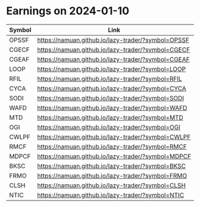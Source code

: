 # Earnings on 2024-01-10

| Symbol | Link |
| ---| --- |
| OPSSF | https://namuan.github.io/lazy-trader/?symbol=OPSSF |
| CGECF | https://namuan.github.io/lazy-trader/?symbol=CGECF |
| CGEAF | https://namuan.github.io/lazy-trader/?symbol=CGEAF |
| LOOP | https://namuan.github.io/lazy-trader/?symbol=LOOP |
| RFIL | https://namuan.github.io/lazy-trader/?symbol=RFIL |
| CYCA | https://namuan.github.io/lazy-trader/?symbol=CYCA |
| SODI | https://namuan.github.io/lazy-trader/?symbol=SODI |
| WAFD | https://namuan.github.io/lazy-trader/?symbol=WAFD |
| MTD | https://namuan.github.io/lazy-trader/?symbol=MTD |
| OGI | https://namuan.github.io/lazy-trader/?symbol=OGI |
| CWLPF | https://namuan.github.io/lazy-trader/?symbol=CWLPF |
| RMCF | https://namuan.github.io/lazy-trader/?symbol=RMCF |
| MDPCF | https://namuan.github.io/lazy-trader/?symbol=MDPCF |
| BKSC | https://namuan.github.io/lazy-trader/?symbol=BKSC |
| FRMO | https://namuan.github.io/lazy-trader/?symbol=FRMO |
| CLSH | https://namuan.github.io/lazy-trader/?symbol=CLSH |
| NTIC | https://namuan.github.io/lazy-trader/?symbol=NTIC |

